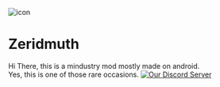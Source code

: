 ![icon](https://github.com/XtarsAgency/Zeridmuth/blob/main/icon.png)
# Zeridmuth
Hi There, this is a mindustry mod mostly made on android.<br>Yes, this is one of those rare occasions.
<a href='https://discord.com/invite/KuV5r39cpY'>
<img alt='Our Discord Server' src='https://www.google.com/url?sa=i&url=https%3A%2F%2Fwww.crunchbase.com%2Forganization%2Fdiscord%2Fpeople&psig=AOvVaw1L_-51_rHzB4Tub7MqDkwS&ust=1714636175974000&source=images&cd=vfe&opi=89978449&ved=0CBIQjRxqFwoTCLDFs9P764UDFQAAAAAdAAAAABAJ'>
</a>
